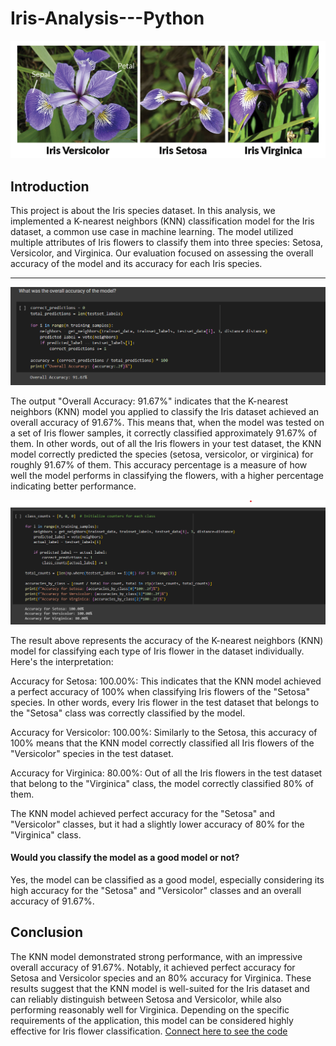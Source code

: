 # Iris-Analysis---Python
![](IrisSpecies.png)
## Introduction
This project is about the Iris species dataset. In this analysis, we implemented a K-nearest neighbors (KNN) classification model for the Iris dataset, a common use case in machine learning. The model utilized multiple attributes of Iris flowers to classify them into three species: Setosa, Versicolor, and Virginica. Our evaluation focused on assessing the overall accuracy of the model and its accuracy for each Iris species.

---
![](overallaccuracyofthemodel.png)

The output "Overall Accuracy: 91.67%" indicates that the K-nearest neighbors (KNN) model you applied to classify the Iris dataset achieved an overall accuracy of 91.67%. This means that, when the model was tested on a set of Iris flower samples, it correctly classified approximately 91.67% of them. In other words, out of all the Iris flowers in your test dataset, the KNN model correctly predicted the species (setosa, versicolor, or virginica) for roughly 91.67% of them. This accuracy percentage is a measure of how well the model performs in classifying the flowers, with a higher percentage indicating better performance.

![](DifferentIrisSpeciesAccuracy.png)

The result above represents the accuracy of the K-nearest neighbors (KNN) model for classifying each type of Iris flower in the dataset individually. Here's the interpretation:

Accuracy for Setosa: 100.00%:
This indicates that the KNN model achieved a perfect accuracy of 100% when classifying Iris flowers of the "Setosa" species. In other words, every Iris flower in the test dataset that belongs to the "Setosa" class was correctly classified by the model.

Accuracy for Versicolor: 100.00%:
Similarly to the Setosa, this accuracy of 100% means that the KNN model correctly classified all Iris flowers of the "Versicolor" species in the test dataset.

Accuracy for Virginica: 80.00%:
Out of all the Iris flowers in the test dataset that belong to the "Virginica" class, the model correctly classified 80% of them.

The KNN model achieved perfect accuracy for the "Setosa" and "Versicolor" classes, but it had a slightly lower accuracy of 80% for the "Virginica" class. 

#### Would you classify the model as a good model or not?
Yes, the model can be classified as a good model, especially considering its high accuracy for the "Setosa" and "Versicolor" classes and an overall accuracy of 91.67%.

## Conclusion

The KNN model demonstrated strong performance, with an impressive overall accuracy of 91.67%. Notably, it achieved perfect accuracy for Setosa and Versicolor species and an 80% accuracy for Virginica. These results suggest that the KNN model is well-suited for the Iris dataset and can reliably distinguish between Setosa and Versicolor, while also performing reasonably well for Virginica. Depending on the specific requirements of the application, this model can be considered highly effective for Iris flower classification. [Connect here to see the code](IrisspeciesAnalysiscode.ipynb)
